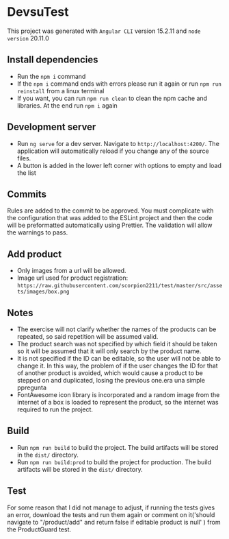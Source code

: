 # DevsuTest

This project was generated with `Angular CLI` version 15.2.11 and `node version` 20.11.0

## Install dependencies

- Run the `npm i` command
- If the `npm i` command ends with errors please run it again or run `npm run reinstall` from a linux terminal
- If you want, you can run `npm run clean` to clean the npm cache and libraries. At the end run `npm i` again

## Development server

- Run `ng serve` for a dev server. Navigate to `http://localhost:4200/`. The application will automatically reload if you change any of the source files.
- A button is added in the lower left corner with options to empty and load the list

## Commits

Rules are added to the commit to be approved. You must complicate with the configuration that was added to the ESLint project and then the code will be preformatted automatically using Prettier. The validation will allow the warnings to pass.

## Add product

- Only images from a url will be allowed.
- Image url used for product registration: `https://raw.githubusercontent.com/scorpion2211/test/master/src/assets/images/box.png`

## Notes

- The exercise will not clarify whether the names of the products can be repeated, so said repetition will be assumed valid.
- The product search was not specified by which field it should be taken so it will be assumed that it will only search by the product name.
- It is not specified if the ID can be editable, so the user will not be able to change it. In this way, the problem of if the user changes the ID for that of another product is avoided, which would cause a product to be stepped on and duplicated, losing the previous one.era una simple ppregunta
- FontAwesome icon library is incorporated and a random image from the internet of a box is loaded to represent the product, so the internet was required to run the project.

## Build

- Run `npm run build` to build the project. The build artifacts will be stored in the `dist/` directory.
- Run `npm run build:prod` to build the project for production. The build artifacts will be stored in the `dist/` directory.

## Test

For some reason that I did not manage to adjust, if running the tests gives an error, download the tests and run them again or comment on it('should navigate to "/product/add" and return false if editable product is null' ) from the ProductGuard test.
